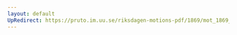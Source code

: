 ```yaml
---
layout: default
UpRedirect: https://pruto.im.uu.se/riksdagen-motions-pdf/1869/mot_1869__ak__283.pdf
---
```

